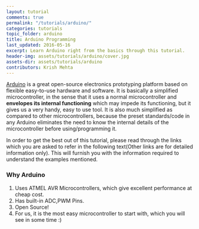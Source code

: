 ```yaml
---
layout: tutorial
comments: true
permalink: "/tutorials/arduino/"
categories: tutorials
topic_folder: arduino
title: Arduino Programming
last_updated: 2016-05-16
excerpt: Learn Arduino right from the basics through this tutorial.
header-img: assets/tutorials/arduino/cover.jpg
assets-dir: assets/tutorials/arduino
contributors: Krish Mehta
---
```


[Arduino](https://www.arduino.cc/) is a great open-source electronics prototyping
platform based on flexible easy-to-use hardware and software. It is basically a simplified
microcontroller, in the sense that it uses a normal microcontroller and
**envelopes its internal functioning** which may impede its functioning,
but it gives us a very handy, easy to use tool. It is also much
simplified as compared to other microcontrollers, because the preset
standards/code in any Arduino eliminates the need to know the internal
details of the microcontroller before using/programming it.

In order to get the best out of this tutorial, please read through the
links which you are asked to refer in the following text(Other links are
for detailed information only). This will furnish you with the
information required to understand the examples mentioned.

### Why Arduino

1.  Uses ATMEL AVR Microcontrollers, which give excellent performance at
    cheap cost.
2.  Has built-in ADC,PWM Pins.
3.  Open Source!
4.  For us, it is the most easy microcontroller to start with, which you
    will see in some time :)
